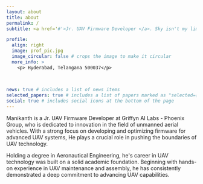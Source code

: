 ```yaml
---
layout: about
title: about
permalink: /
subtitle: <a href='#'>Jr. UAV Firmware Developer </a>. Sky isn't my limits, Its my Playground.

profile:
  align: right
  image: prof_pic.jpg
  image_circular: false # crops the image to make it circular
  more_info: >
    <p> Hyderabad, Telangana 500037</p>
    
    

news: true # includes a list of news items
selected_papers: true # includes a list of papers marked as "selected={true}"
social: true # includes social icons at the bottom of the page
---
```


Manikanth is a Jr. UAV Firmware Developer at Griffyn AI Labs - Phoenix Group, who is dedicated to innovation in the field of unmanned aerial vehicles. With a strong focus on developing and optimizing firmware for advanced UAV systems, He plays a crucial role in pushing the boundaries of UAV technology.

Holding a degree in Aeronautical Engineering, he's career in UAV technology was built on a solid academic foundation. Beginning with hands-on experience in UAV maintenance and assembly, he has consistently demonstrated a deep commitment to advancing UAV capabilities.
